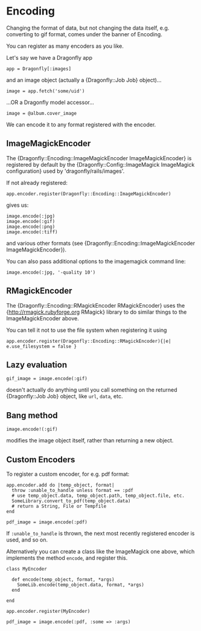 Encoding
========

Changing the format of data, but not changing the data itself,
e.g. converting to gif format, comes under the banner of Encoding.

You can register as many encoders as you like.

Let's say we have a Dragonfly app

    app = Dragonfly[:images]

and an image object (actually a {Dragonfly::Job Job} object)...

    image = app.fetch('some/uid')

...OR a Dragonfly model accessor...

    image = @album.cover_image

We can encode it to any format registered with the encoder.

ImageMagickEncoder
------------------
The {Dragonfly::Encoding::ImageMagickEncoder ImageMagickEncoder} is registered by default by
the {Dragonfly::Config::ImageMagick ImageMagick configuration} used by 'dragonfly/rails/images'.

If not already registered:

    app.encoder.register(Dragonfly::Encoding::ImageMagickEncoder)

gives us:

    image.encode(:jpg)
    image.encode(:gif)
    image.encode(:png)
    image.encode(:tiff)

and various other formats (see {Dragonfly::Encoding::ImageMagickEncoder ImageMagickEncoder}).

You can also pass additional options to the imagemagick command line:

    image.encode(:jpg, '-quality 10')

RMagickEncoder
--------------
The {Dragonfly::Encoding::RMagickEncoder RMagickEncoder} uses the {http://rmagick.rubyforge.org RMagick} library to do similar things to the
ImageMagickEncoder above.

You can tell it not to use the file system when registering it using

    app.encoder.register(Dragonfly::Encoding::RMagickEncoder){|e| e.use_filesystem = false }

Lazy evaluation
---------------

    gif_image = image.encode(:gif)

doesn't actually do anything until you call something on the returned {Dragonfly::Job Job} object, like `url`, `data`, etc.

Bang method
-----------

    image.encode!(:gif)

modifies the image object itself, rather than returning a new object.

Custom Encoders
---------------

To register a custom encoder, for e.g. pdf format:

    app.encoder.add do |temp_object, format|
      throw :unable_to_handle unless format == :pdf
      # use temp_object.data, temp_object.path, temp_object.file, etc.
      SomeLibrary.convert_to_pdf(temp_object.data)
      # return a String, File or Tempfile
    end

    pdf_image = image.encode(:pdf)

If `:unable_to_handle` is thrown, the next most recently registered encoder is used, and so on.

Alternatively you can create a class like the ImageMagick one above, which implements the method `encode`, and register this.

    class MyEncoder

      def encode(temp_object, format, *args)
        SomeLib.encode(temp_object.data, format, *args)
      end

    end

    app.encoder.register(MyEncoder)

    pdf_image = image.encode(:pdf, :some => :args)
